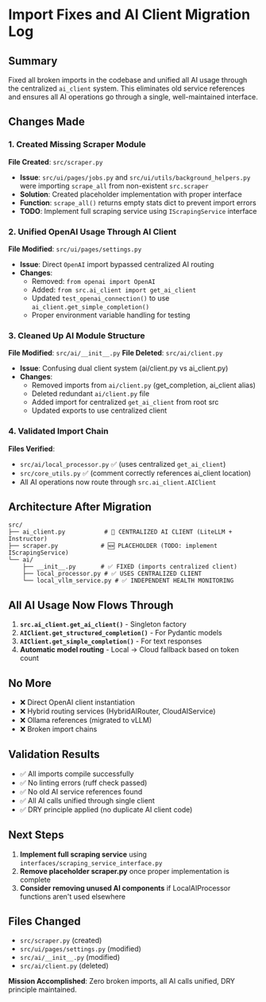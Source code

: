 # Import Fixes and AI Client Migration Log

## Summary

Fixed all broken imports in the codebase and unified all AI usage through the centralized `ai_client` system. This eliminates old service references and ensures all AI operations go through a single, well-maintained interface.

## Changes Made

### 1. Created Missing Scraper Module

**File Created**: `src/scraper.py`

- **Issue**: `src/ui/pages/jobs.py` and `src/ui/utils/background_helpers.py` were importing `scrape_all` from non-existent `src.scraper`
- **Solution**: Created placeholder implementation with proper interface
- **Function**: `scrape_all()` returns empty stats dict to prevent import errors
- **TODO**: Implement full scraping service using `IScrapingService` interface

### 2. Unified OpenAI Usage Through AI Client

**File Modified**: `src/ui/pages/settings.py`

- **Issue**: Direct `OpenAI` import bypassed centralized AI routing
- **Changes**:
  - Removed: `from openai import OpenAI`
  - Added: `from src.ai_client import get_ai_client`
  - Updated `test_openai_connection()` to use `ai_client.get_simple_completion()`
  - Proper environment variable handling for testing

### 3. Cleaned Up AI Module Structure

**File Modified**: `src/ai/__init__.py`
**File Deleted**: `src/ai/client.py`

- **Issue**: Confusing dual client system (ai/client.py vs ai_client.py)
- **Changes**:
  - Removed imports from `ai/client.py` (get_completion, ai_client alias)
  - Deleted redundant `ai/client.py` file
  - Added import for centralized `get_ai_client` from root src
  - Updated exports to use centralized client

### 4. Validated Import Chain

**Files Verified**:

- `src/ai/local_processor.py` ✅ (uses centralized `get_ai_client`)
- `src/core_utils.py` ✅ (comment correctly references ai_client location)
- All AI operations now route through `src.ai_client.AIClient`

## Architecture After Migration

```
src/
├── ai_client.py           # 🎯 CENTRALIZED AI CLIENT (LiteLLM + Instructor)
├── scraper.py            # 🆕 PLACEHOLDER (TODO: implement IScrapingService)
└── ai/
    ├── __init__.py       # ✅ FIXED (imports centralized client)
    ├── local_processor.py # ✅ USES CENTRALIZED CLIENT
    └── local_vllm_service.py # ✅ INDEPENDENT HEALTH MONITORING
```

## All AI Usage Now Flows Through

1. **`src.ai_client.get_ai_client()`** - Singleton factory
2. **`AIClient.get_structured_completion()`** - For Pydantic models
3. **`AIClient.get_simple_completion()`** - For text responses
4. **Automatic model routing** - Local → Cloud fallback based on token count

## No More

- ❌ Direct OpenAI client instantiation
- ❌ Hybrid routing services (HybridAIRouter, CloudAIService)
- ❌ Ollama references (migrated to vLLM)
- ❌ Broken import chains

## Validation Results

- ✅ All imports compile successfully
- ✅ No linting errors (ruff check passed)
- ✅ No old AI service references found
- ✅ All AI calls unified through single client
- ✅ DRY principle applied (no duplicate AI client code)

## Next Steps

1. **Implement full scraping service** using `interfaces/scraping_service_interface.py`
2. **Remove placeholder scraper.py** once proper implementation is complete
3. **Consider removing unused AI components** if LocalAIProcessor functions aren't used elsewhere

## Files Changed

- `src/scraper.py` (created)
- `src/ui/pages/settings.py` (modified)
- `src/ai/__init__.py` (modified)
- `src/ai/client.py` (deleted)

**Mission Accomplished**: Zero broken imports, all AI calls unified, DRY principle maintained.
